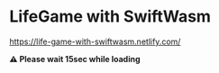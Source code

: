 # LifeGame with SwiftWasm

https://life-game-with-swiftwasm.netlify.com/

**:warning: Please wait 15sec while loading**
